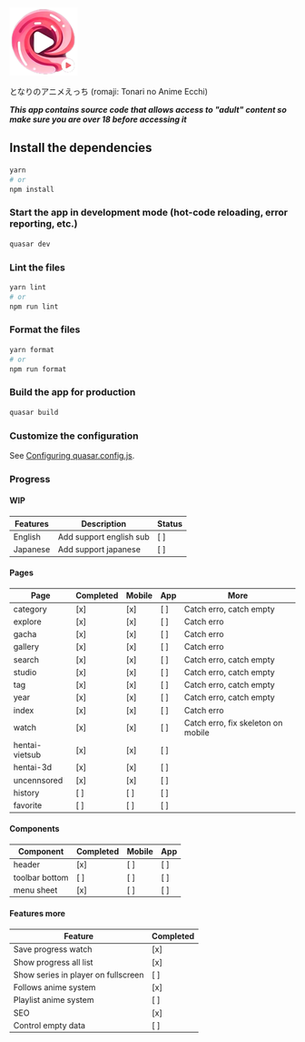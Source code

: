 <img src="src/assets/app_icon.png" width="120"/>

となりのアニメえっち (romaji: Tonari no Anime Ecchi)

**_This app contains source code that allows access to "adult" content so make sure you are over 18 before accessing it_**

## Install the dependencies

```bash
yarn
# or
npm install
```

### Start the app in development mode (hot-code reloading, error reporting, etc.)

```bash
quasar dev
```

### Lint the files

```bash
yarn lint
# or
npm run lint
```

### Format the files

```bash
yarn format
# or
npm run format
```

### Build the app for production

```bash
quasar build
```

### Customize the configuration

See [Configuring quasar.config.js](https://v2.quasar.dev/quasar-cli-vite/quasar-config-js).

### Progress

#### WIP

| Features | Description             | Status |
| -------- | ----------------------- | ------ |
| English  | Add support english sub | [ ]    |
| Japanese | Add support japanese    | [ ]    |

#### Pages

| Page           | Completed | Mobile | App | More                               |
| -------------- | --------- | ------ | --- | ---------------------------------- |
| category       | [x]       | [x]    | [ ] | Catch erro, catch empty            |
| explore        | [x]       | [x]    | [ ] | Catch erro                         |
| gacha          | [x]       | [x]    | [ ] | Catch erro                         |
| gallery        | [x]       | [x]    | [ ] | Catch erro                         |
| search         | [x]       | [x]    | [ ] | Catch erro, catch empty            |
| studio         | [x]       | [x]    | [ ] | Catch erro, catch empty            |
| tag            | [x]       | [x]    | [ ] | Catch erro, catch empty            |
| year           | [x]       | [x]    | [ ] | Catch erro, catch empty            |
| index          | [x]       | [x]    | [ ] | Catch erro                         |
| watch          | [x]       | [x]    | [ ] | Catch erro, fix skeleton on mobile |
| hentai-vietsub | [x]       | [x]    | [ ] |                                    |
| hentai-3d      | [x]       | [x]    | [ ] |                                    |
| uncennsored    | [x]       | [x]    | [ ] |                                    |
| history        | [ ]       | [ ]    | [ ] |                                    |
| favorite       | [ ]       | [ ]    | [ ] |                                    |

#### Components

| Component      | Completed | Mobile | App |
| -------------- | --------- | ------ | --- |
| header         | [x]       | [ ]    | [ ] |
| toolbar bottom | [ ]       | [ ]    | [ ] |
| menu sheet     | [x]       | [ ]    | [ ] |

#### Features more

| Feature                             | Completed |
| ----------------------------------- | --------- |
| Save progress watch                 | [x]       |
| Show progress all list              | [x]       |
| Show series in player on fullscreen | [ ]       |
| Follows anime system                | [x]       |
| Playlist anime system               | [ ]       |
| SEO                                 | [x]       |
| Control empty data                  | [ ]       |
